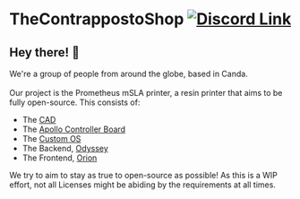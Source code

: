 # TheContrappostoShop [![Discord Link](https://discordapp.com/api/guilds/881628699500359731/widget.png?style=shield)](https://discord.gg/GFUn9gwRsj)
## Hey there! 👋
We're a group of people from around the globe, based in Canda.
<br><br>
Our project is the Prometheus mSLA printer, a resin printer that aims to be fully open-source.
This consists of:
- The [CAD](https://github.com/TheContrappostoShop/Prometheus-MSLA)
- The [Apollo Controller Board](https://github.com/TheContrappostoShop/Apollo)
- The [Custom OS](https://github.com/TheContrappostoShop/PrometheusOS)
- The Backend, [Odyssey](https://github.com/TheContrappostoShop/Odyssey)
- The Frontend, [Orion](https://github.com/TheContrappostoShop/Orion)

We try to aim to stay as true to open-source as possible! As this is a WIP effort,
not all Licenses might be abiding by the requirements at all times.
